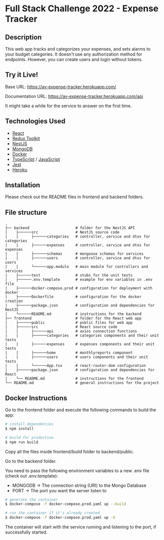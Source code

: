 # Full Stack Challenge 2022 - Expense Tracker

## Description

This web app tracks and categorizes your expenses, and sets alarms to your budget categories. It doesn't use any authorization method for endpoints. However, you can create users and login without tokens.

## Try it Live!

Base URL: https://av-expense-tracker.herokuapp.com/

Documentation URL: https://av-expense-tracker.herokuapp.com/api

It might take a while for the service to answer on the first time.

## Technologies Used

- [React](https://reactjs.org/)
- [Redux Toolkit](https://redux-toolkit.js.org/)
- [NestJS](https://nestjs.com/)
- [MongoDB](https://www.mongodb.com/)
- [Docker](https://www.docker.com/)
- [TypeScript](https://www.typescriptlang.org/) / [JavaScript](https://www.javascript.com/)
- [Jest](https://jestjs.io)
- [Heroku](https://www.heroku.com)

## Installation

Please check out the README files in frontend and backend folders.

## File structure
    .
    ├── backend                     # folder for the NestJS API
    |    ├──────src                 # NestJS source code
    |    |      ├──────categories   # controller, service and dtos for categories 
    |    |      ├──────expenses     # controller, service and dtos for expenses
    |    |      ├──────schemas      # mongoose schemas for services
    |    |      ├──────users        # controller, service and dtos for users
    |    |      └──────app.module   # main module for controllers and services
    |    ├──────test                # stubs for the unit tests
    |    ├──────.env.template       # example for env variables in .env file
    |    ├──────docker-compose.prod # configuration for deployment with docker
    |    ├──────Dockerfile          # configuration for the docker creation
    |    ├──────package.json        # configuration and dependencies for NestJS
    |    └──────README.md           # instructions for the backend
    ├── frontend                    # folder for the React web app
    |    ├──────public              # public files for web app
    |    ├──────src                 # React source code
    |    |      ├──────api          # axios connection functions 
    |    |      ├──────categories   # categories components and their unit tests
    |    |      ├──────expenses     # expenses components and their unit tests
    |    |      ├──────home         # monthlyreports component
    |    |      ├──────users        # users components and their unit tests
    |    |      └──────App.tsx      # react-router-dom configuration
    |    ├──────package.json        # configuration and dependencies for React
    |    └── README.md              # instructions for the frontend
    └── README.md                   # general instructions for the project

## Docker Instructions

Go to the frontend folder and execute the following commands to build the app:

```bash
# install dependencies
$ npm install

# build for production
$ npm run build
```

Copy all the files inside frontend/build folder to backend/public.

Go to the backend folder.

You need to pass the following environment variables to a new .env file (check out .env.template):

- MONGODB -> The connection string (URI) to the Mongo Database
- PORT -> The port you want the server listen to

```bash
# generate the container
$ docker-compose -f docker-compose.prod.yaml up --build

# run the container if it's already created
$ docker-compose -f docker-compose.prod.yaml up -d
```

The container will start with the service running and listening to the port, if successfully started.